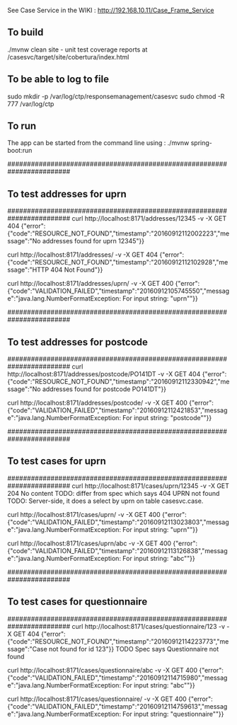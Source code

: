See Case Service in the WIKI : http://192.168.10.11/Case_Frame_Service


## To build
./mvnw clean site
    - unit test coverage reports at /casesvc/target/site/cobertura/index.html


## To be able to log to file
sudo mkdir -p /var/log/ctp/responsemanagement/casesvc sudo chmod -R 777 /var/log/ctp


## To run
The app can be started from the command line using : ./mvnw spring-boot:run


########################################################################
## To test addresses for uprn
########################################################################
curl http://localhost:8171/addresses/12345 -v -X GET
404 {"error":{"code":"RESOURCE_NOT_FOUND","timestamp":"20160912112002223","message":"No addresses found for uprn 12345"}}


curl http://localhost:8171/addresses/ -v -X GET
404 {"error":{"code":"RESOURCE_NOT_FOUND","timestamp":"20160912112102928","message":"HTTP 404 Not Found"}}


curl http://localhost:8171/addresses/uprn/ -v -X GET
400 {"error":{"code":"VALIDATION_FAILED","timestamp":"20160912105745550","message":"java.lang.NumberFormatException: For input string: \"uprn\""}}


########################################################################
## To test addresses for postcode
########################################################################
curl http://localhost:8171/addresses/postcode/PO141DT -v -X GET
404 {"error":{"code":"RESOURCE_NOT_FOUND","timestamp":"20160912112330942","message":"No addresses found for postcode PO141DT"}}


curl http://localhost:8171/addresses/postcode/ -v -X GET
400 {"error":{"code":"VALIDATION_FAILED","timestamp":"20160912112421853","message":"java.lang.NumberFormatException: For input string: \"postcode\""}}


########################################################################
## To test cases for uprn
########################################################################
curl http://localhost:8171/cases/uprn/12345 -v -X GET
204 No content
TODO: differ from spec which says 404 UPRN not found
TODO: Server-side, it does a select by uprn on table casesvc.case.


curl http://localhost:8171/cases/uprn/ -v -X GET
400 {"error":{"code":"VALIDATION_FAILED","timestamp":"20160912113023803","message":"java.lang.NumberFormatException: For input string: \"uprn\""}}


curl http://localhost:8171/cases/uprn/abc -v -X GET
400 {"error":{"code":"VALIDATION_FAILED","timestamp":"20160912113126838","message":"java.lang.NumberFormatException: For input string: \"abc\""}}


########################################################################
## To test cases for questionnaire
########################################################################
curl http://localhost:8171/cases/questionnaire/123 -v -X GET
404 {"error":{"code":"RESOURCE_NOT_FOUND","timestamp":"20160912114223773","message":"Case not found for id 123"}}
TODO Spec says Questionnaire not found


curl http://localhost:8171/cases/questionnaire/abc -v -X GET
400 {"error":{"code":"VALIDATION_FAILED","timestamp":"20160912114715980","message":"java.lang.NumberFormatException: For input string: \"abc\""}}


curl http://localhost:8171/cases/questionnaire/ -v -X GET
400 {"error":{"code":"VALIDATION_FAILED","timestamp":"20160912114759613","message":"java.lang.NumberFormatException: For input string: \"questionnaire\""}}






